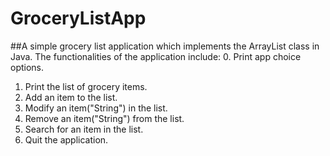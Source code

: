 # GroceryListApp

##A simple grocery list application which implements the ArrayList <E> class in Java. The functionalities of the application include:
 0. Print app choice options.
 1. Print the list of grocery items.
 2. Add an item to the list.
 3. Modify an item("String") in the list.
 4. Remove an item("String") from the list.
 5. Search for an item in the list.
 6. Quit the application.


